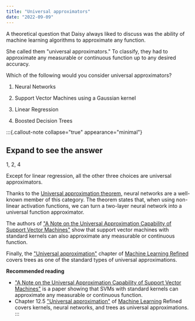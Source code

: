 ```yaml
---
title: "Universal approximators"
date: "2022-09-09"
---
```


A theoretical question that Daisy always liked to discuss was the ability of machine learning algorithms to approximate any function.

She called them "universal approximators." To classify, they had to approximate any measurable or continuous function up to any desired accuracy.

Which of the following would you consider universal approximators?

1. Neural Networks

2. Support Vector Machines using a Gaussian kernel

3. Linear Regression

4. Boosted Decision Trees

:::{.callout-note collapse="true" appearance="minimal"}
## Expand to see the answer

1, 2, 4

Except for linear regression, all the other three choices are universal approximators.

Thanks to the [Universal approximation theorem](https://en.wikipedia.org/wiki/Universal_approximation_theorem), neural networks are a well-known member of this category. The theorem states that, when using non-linear activation functions, we can turn a two-layer neural network into a universal function approximator.

The authors of ["A Note on the Universal Approximation Capability of Support Vector Machines"](https://www.researchgate.net/publication/2531186_A_Note_on_the_Universal_Approximation_Capability_of_Support_Vector_Machines) show that support vector machines with standard kernels can also approximate any measurable or continuous function.

Finally, the ["Universal approximation"](https://kenndanielso.github.io/mlrefined/blog_posts/12_Nonlinear_intro/12_5_Universal_approximation.html) chapter of [Machine Learning Refined](https://amzn.to/3OXcHZF) covers trees as one of the standard types of universal approximations.

**Recommended reading**

* ["A Note on the Universal Approximation Capability of Support Vector Machines"](https://www.researchgate.net/publication/2531186_A_Note_on_the_Universal_Approximation_Capability_of_Support_Vector_Machines) is a paper showing that SVMs with standard kernels can approximate any measurable or continuous function.
* Chapter 12.5 ["Universal approximation"](https://kenndanielso.github.io/mlrefined/blog_posts/12_Nonlinear_intro/12_5_Universal_approximation.html) of [Machine Learning](https://amzn.to/3OXcHZF) Refined covers kernels, neural networks, and trees as universal approximations.
:::
